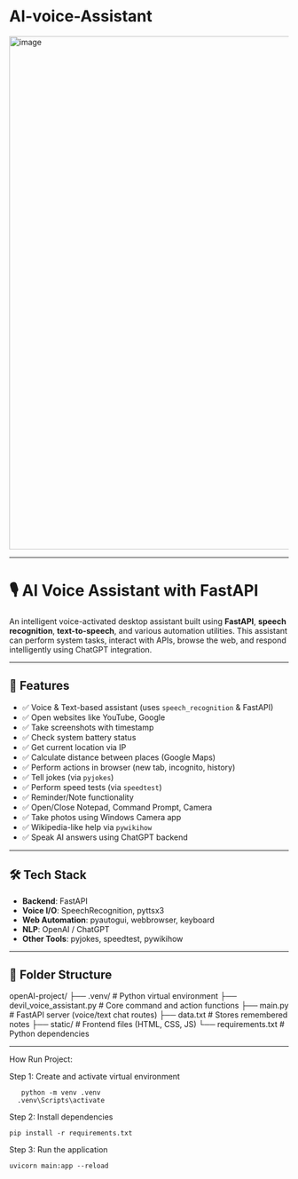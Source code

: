 # AI-voice-Assistant
<img width="1893" height="925" alt="image" src="https://github.com/user-attachments/assets/99f44287-2689-4431-9c74-b1378f5bfe2a" />

---
# 🎙️ AI Voice Assistant with FastAPI

An intelligent voice-activated desktop assistant built using **FastAPI**, **speech recognition**, **text-to-speech**, and various automation utilities. This assistant can perform system tasks, interact with APIs, browse the web, and respond intelligently using ChatGPT integration.

---

## 🧠 Features

- ✅ Voice & Text-based assistant (uses `speech_recognition` & FastAPI)
- ✅ Open websites like YouTube, Google
- ✅ Take screenshots with timestamp
- ✅ Check system battery status
- ✅ Get current location via IP
- ✅ Calculate distance between places (Google Maps)
- ✅ Perform actions in browser (new tab, incognito, history)
- ✅ Tell jokes (via `pyjokes`)
- ✅ Perform speed tests (via `speedtest`)
- ✅ Reminder/Note functionality
- ✅ Open/Close Notepad, Command Prompt, Camera
- ✅ Take photos using Windows Camera app
- ✅ Wikipedia-like help via `pywikihow`
- ✅ Speak AI answers using ChatGPT backend

---

## 🛠️ Tech Stack

- **Backend**: FastAPI
- **Voice I/O**: SpeechRecognition, pyttsx3
- **Web Automation**: pyautogui, webbrowser, keyboard
- **NLP**: OpenAI / ChatGPT
- **Other Tools**: pyjokes, speedtest, pywikihow

---

## 📁 Folder Structure

openAI-project/
├── .venv/ # Python virtual environment
├── devil_voice_assistant.py # Core command and action functions
├── main.py # FastAPI server (voice/text chat routes)
├── data.txt # Stores remembered notes
├── static/ # Frontend files (HTML, CSS, JS)
└── requirements.txt # Python dependencies

---
How Run Project:

Step 1: Create and activate virtual environment

       python -m venv .venv
      .venv\Scripts\activate
      
Step 2: Install dependencies

    pip install -r requirements.txt

Step 3: Run the application

    uvicorn main:app --reload


